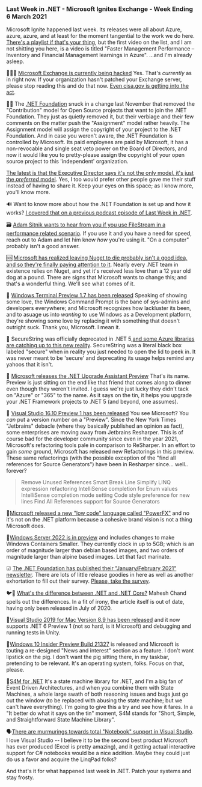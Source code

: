 ### Last Week in .NET - Microsoft Ignites Exchange - Week Ending 6 March 2021

Microsoft Ignite happened last week.  Its releases were all about Azure, azure, azure, and at least for the moment tangential to the work we do here.  [There's a playlist if that's your thing](https://www.youtube.com/watch?v=VjR09KSMDKg&list=PLQXpv_NQsPIALDgjX4bEmxxjMtuDir6ra), but the first video on the list, and I am not shitting you here, is a video is titled "Faster Management Performance – Inventory and Financial Management learnings in Azure".  ...and I'm already asleep.

🚨🚨🚨 [Microsoft Exchange is currently being hacked](https://twitter.com/briankrebs/status/1366862239232380929) Yes. That's *currently* as in right now.  If your organization hasn't patched your Exchange server, please stop reading this and do that now. [Even cisa.gov is getting into the act](https://us-cert.cisa.gov/ncas/current-activity/2021/03/02/microsoft-releases-out-band-security-updates-exchange-server). 

🕵️‍♀️ The [.NET Foundation](https://dotnetfoundation.org) snuck in a change last November that removed the "Contribution" model for Open Source projects that want to join the .NET Foundation. They just as quietly removed it, but their verbiage and their few comments on the matter push the "Assignment" model rather heavily.    The Assignment model will assign the copyright of your project to the .NET Foundation.  And in case you weren't aware, the .NET Foundation is controlled by Microsoft. Its paid employees are paid by Microsoft, it has a non-revocable and single seat veto power on the Board of Directors, and now it would like you to pretty-please assign the copyright of your open source project to this 'independent' organization.

[The latest is that the Executive Director says it's not the only model, it's just the *preferred* model](https://github.com/dotnet-foundation/projects/issues/122).  Yes, I too would prefer other people gave me their stuff instead of having to share it.  Keep your eyes on this space; as I know more, you'll know more.

🔊 Want to know more about how the .NET Foundation is set up and how it works? [I covered that on a previous podcast episode of Last Week in .NET](https://podcast.lastweekin.net/4).

🗃 [Adam Sitnik wants to hear from you if you use FileStream in a performance related scenario](https://twitter.com/SitnikAdam/status/1366344979451437058). If you use it and you have a need for speed, reach out to Adam and let him know *how* you're using it.  "On a computer" probably isn't a good answer.

🆘 [Microsoft has realized leaving Nuget to die probably isn't a good idea, and so they're finally paying attention to it](https://devblogs.microsoft.com/nuget/state-of-the-nuget-ecosystem/).  Nearly every .NET team in existence relies on Nuget, and yet it's received less love than a 12 year old dog at a pound.  There are signs that Microsoft wants to change this; and that's a wonderful thing.  We'll see what comes of it.

🎉 [Windows Terminal Preview 1.7 has been released](https://devblogs.microsoft.com/commandline/windows-terminal-preview-1-7-release/) Speaking of showing some love, the Windows Command Prompt is the bane of sys-admins and developers everywhere; and Microsoft recognizes how lackluster its been, and to asuage us into *wanting* to use Windows as a Development platform, they're showing some love by replacing it with something that doesn't outright suck.  Thank you, Microsoft. I mean it.

🎉 SecureString was officially deprecated in .NET 5,[and some Azure libraries are catching up to this new reality](https://github.com/AzureAD/microsoft-authentication-library-for-dotnet/issues/2437).  SecureString was a literal black box labeled "secure" when in reality you just needed to open the lid to peek in.  It was never meant to be 'secure' and deprecating its usage helps remind any yahoos that it isn't.

🎉 [Microsoft releases the .NET Upgrade Assistant Preview](https://devblogs.microsoft.com/dotnet/introducing-the-net-upgrade-assistant-preview/) That's its name. Preview is just sitting on the end like that friend that comes along to dinner even though they weren't invited.  I guess we're just lucky they didn't tack on "Azure" or "365" to the name.   As it says on the tin, it helps you upgrade your .NET Framework projects to .NET 5 (and beyond, one assumes).  

🎉 [Visual Studio 16.10 Preview 1 has been released](https://docs.microsoft.com/en-us/visualstudio/releases/2019/release-notes-preview#16.10.0.pre.1.0) You see Microsoft? You *can* put a version number on a "Preview".  Since the New York Times "Jetbrains" debacle (where they basically published an opinion as fact), some enterprises are moving away from Jetbrains Resharper.  This is of course bad for the developer community since even in the year 2021, Microsoft's refactoring tools pale in comparison to ReSharper.  In an effort to gain *some* ground, Microsoft has released new Refactorings in this preview.  These same refactorings (with the possible exception of the "find all references for Source Generators") have been in Resharper since... well.. forever?

>
>   Remove Unused References
>   Smart Break Line
>   Simplify LINQ expression refactoring
>   IntelliSense completion for Enum values
>   IntelliSense completion mode setting
>   Code style preference for new lines
>   Find All References support for Source Generators


🎉[Microsoft released a new "low code" language called "PowerFX"](https://powerapps.microsoft.com/en-us/blog/introducing-microsoft-power-fx-the-low-code-programming-language-for-everyone/) and no it's not on the .NET platform because a cohesive brand vision is not a thing Microsoft does.

🎉[Windows Server 2022 is in preview](https://cloudblogs.microsoft.com/windowsserver/2021/03/02/announcing-windows-server-2022-now-in-preview/?WT.mc_id=modinfra-0000-thmaure) and includes changes to make Windows Containers Smaller.  They currently clock in up to 5GB; which is an order of magnitude larger than debian based images, and two orders of magnitude larger than alpine based images.  Let that fact marinate.

☑ [The .NET Foundation has published their "January/February 2021" newsletter](https://dotnetfoundation.org/blog).  There are lots of little release goodies in here as well as another exhortation to fill out their survey.  [Please, take the survey](https://dotnetfoundation.org/about/survey). 

🐦🦃 [What's the difference between .NET and .NET Core?](https://www.c-sharpcorner.com/article/difference-between-net-framework-and-net-core/) Mahesh Chand spells out the differences.  In a fit of irony, the article itself is out of date, having only been released in July of 2020.  

🎉[Visual Studio 2019 for Mac Version 8.9 has been released](https://devblogs.microsoft.com/visualstudio/visual-studio-2019-for-mac-version-8-9-is-now-available/) and it now supports .NET 6 Preview 1 (not so hard, is it Microsoft) and debugging and running tests in Unity.

🐷[Windows 10 Insider Preview Build 21327](https://blogs.windows.com/windows-insider/2021/03/03/announcing-windows-10-insider-preview-build-21327/) is released and Microsoft is touting a re-designed "News and interest" section as a feature.  I don't want lipstick on the pig.  I don't want the pig sitting there, in my taskbar, pretending to be relevant. It's an operating system, folks. Focus on that, please.

🎉[S4M for .NET](https://philiplaureano.github.io/S4M/) It's a state machine library for .NET, and I'm a big fan of Event Driven Architectures, and when you combine them with State Machines, a whole large swath of both reasoning issues and bugs just go out the window (to be replaced with abusing the state machine; but we can't have everything).  I'm going to give this a try and see how it fares.  In a "It better do what it says on the tin" moment, S4M stands for "Short, Simple, and Straightforward State  Machine Library".  

🗣[There are murmurings towards total "Notebook" support in Visual Studio](https://github.com/dotnet/interactive/issues/1132).  I love Visual Studio -- I believe it to be the second best product Microsoft has ever produced (Excel is pretty amazing), and it getting actual interactive support for C# notebooks would be a nice addition.  Maybe they could just do us a favor and acquire the LinqPad folks?

And that's it for what happened last week in .NET.  Patch your systems and stay frosty.





